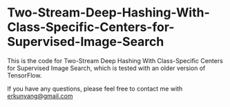 # Two-Stream-Deep-Hashing-With-Class-Specific-Centers-for-Supervised-Image-Search

This is the code for Two-Stream Deep Hashing With Class-Specific Centers for Supervised Image Search, which is tested with an older version of TensorFlow.

If you have any questions, please feel free to contact me with erkunyang@gmail.com
